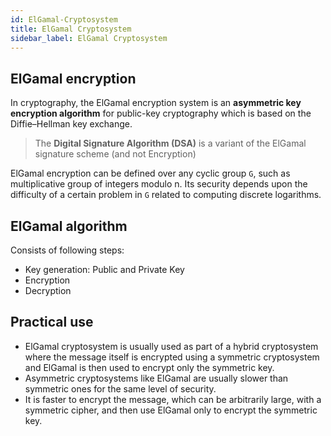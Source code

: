 ```yaml
---
id: ElGamal-Cryptosystem
title: ElGamal Cryptosystem
sidebar_label: ElGamal Cryptosystem
---
```



## ElGamal encryption

In cryptography, the ElGamal encryption system is an **asymmetric key encryption algorithm** for public-key cryptography which is based on the Diffie–Hellman key exchange.

> The **Digital Signature Algorithm (DSA)** is a variant of the ElGamal signature scheme (and not Encryption)

ElGamal encryption can be defined over any cyclic group `G`, such as multiplicative group of integers modulo n. Its security depends upon the difficulty of a certain problem in `G` related to computing discrete logarithms.

## ElGamal algorithm

Consists of following steps:

- Key generation: Public and Private Key
- Encryption
- Decryption

## Practical use

- ElGamal cryptosystem is usually used as part of a hybrid cryptosystem where the message itself is encrypted using a symmetric cryptosystem and ElGamal is then used to encrypt only the symmetric key. 
- Asymmetric cryptosystems like ElGamal are usually slower than symmetric ones for the same level of security.
- It is faster to encrypt the message, which can be arbitrarily large, with a symmetric cipher, and then use ElGamal only to encrypt the symmetric key.